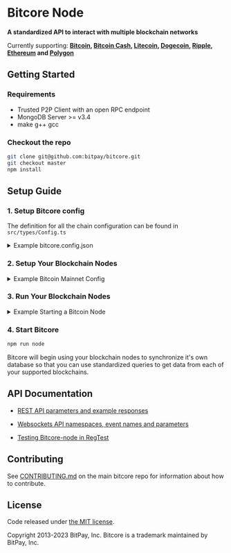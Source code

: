 # Bitcore Node

**A standardized API to interact with multiple blockchain networks**

Currently supporting:
**[Bitcoin](https://bitcoin.org/), [Bitcoin Cash](https://bitcoincash.org/), [Litecoin](https://litecoin.com/), [Dogecoin](https://dogecoin.com/), [Ripple](https://ripple.com/), [Ethereum](https://ethereum.org/) and [Polygon](https://polygon.technology/)**


## Getting Started

### Requirements

- Trusted P2P Client with an open RPC endpoint
- MongoDB Server >= v3.4
- make g++ gcc 

### Checkout the repo


```sh
git clone git@github.com:bitpay/bitcore.git
git checkout master
npm install
```

## Setup Guide

### 1. Setup Bitcore config

The definition for all the chain configuration can be found in `src/types/Config.ts`

<details>
<summary>Example bitcore.config.json</summary>
<br>

```json
{
  "bitcoreNode": {
    "chains": {
      "BTC": {
        "mainnet": {
          "chainSource": "p2p",
          "trustedPeers": [
            {
              "host": "127.0.0.1",
              "port": 20008
            }
          ],
          "rpc": {
            "host": "127.0.0.1",
            "port": 20009,
            "username": "username",
            "password": "password"
          }
        },
        "regtest": {
          "chainSource": "p2p",
          "trustedPeers": [
            {
              "host": "127.0.0.1",
              "port": 20020
            }
          ],
          "rpc": {
            "host": "127.0.0.1",
            "port": 20021,
            "username": "username",
            "password": "password"
          }
        }
      },
      "BCH": {
        "mainnet": {
          "parentChain": "BTC",
          "forkHeight": 478558,
          "trustedPeers": [
            {
              "host": "127.0.0.1",
              "port": 30008
            }
          ],
          "rpc": {
            "host": "127.0.0.1",
            "port": 30009,
            "username": "username",
            "password": "password"
          }
        },
        "regtest": {
          "chainSource": "p2p",
          "trustedPeers": [
            {
              "host": "127.0.0.1",
              "port": 30020
            }
          ],
          "rpc": {
            "host": "127.0.0.1",
            "port": 30021,
            "username": "username",
            "password": "password"
          }
        }
      }
    }
  }
}
```

</details>

### 2. Setup Your Blockchain Nodes

<details>
<summary>Example Bitcoin Mainnet Config</summary>

```sh
whitelist=127.0.0.1
txindex=0
listen=1
server=1
irc=1
upnp=1

# Make sure port & rpcport matches the
# bitcore.config.json ports for BTC mainnet

# if using Bitcoin Core v0.17+ prefix
# [main]

port=20008
rpcport=20009
rpcallowip=127.0.0.1

rpcuser=username
rpcpassword=password
```

</details>

### 3. Run Your Blockchain Nodes

<details>
<summary>Example Starting a Bitcoin Node</summary>

```sh
# Path to your bitcoin application and path to the config above
/Applications/Bitcoin-Qt.app/Contents/MacOS/Bitcoin-Qt -datadir=/Users/username/blockchains/bitcoin-core/networks/mainnet/
```

</details>

### 4. Start Bitcore

```sh
npm run node
```

Bitcore will begin using your blockchain nodes to synchronize it's own database so that you can use standardized queries to get data from each of your supported blockchains.

## API Documentation

- [REST API parameters and example responses](./docs/api-documentation.md)

- [Websockets API namespaces, event names and parameters](./docs/sockets-api.md)

- [Testing Bitcore-node in RegTest](./docs/wallet-guide.md)

## Contributing

See [CONTRIBUTING.md](../../Contributing.md) on the main bitcore repo for information about how to contribute.

## License

Code released under [the MIT license](https://github.com/bitpay/bitcore/blob/master/LICENSE).

Copyright 2013-2023 BitPay, Inc. Bitcore is a trademark maintained by BitPay, Inc.
